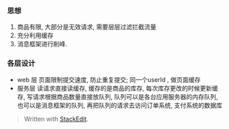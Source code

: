 ### 思想
1. 商品有限, 大部分是无效请求, 需要层层过滤拦截流量
2. 充分利用缓存
3. 消息框架进行削峰. 

### 各层设计

* web 层
页面限制提交速度, 防止重复提交; 同一个userId , 做页面缓存
* 服务层
读请求直接读缓存, 缓存的是商品的库存, 每次库存更改的时候更新缓存, 写请求根据商品数量直接放队列,  队列可以是各台应用服务器的内存队列, 也可以是消息框架的队列, 再把队列的请求去访问订单系统, 支付系统的数据库


> Written with [StackEdit](https://stackedit.io/).
<!--stackedit_data:
eyJoaXN0b3J5IjpbLTk0MzEwNzU5NywxNjcyODE3NTkwLC0xNz
I4NzA1NzI0LDMzNjA3MjUxMF19
-->